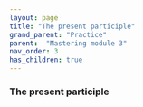 ```yaml
---
layout: page
title: "The present participle"
grand_parent: "Practice"
parent:  "Mastering module 3"
nav_order: 3
has_children: true
---
```


### The present participle